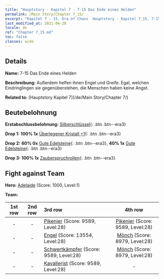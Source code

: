```yaml
---
title: "Hauptstory - Kapitel 7 - 7-15 Das Ende eines Helden"
permalink: /Main Story/Chapter 7_15/
excerpt: "Kapitel 7 - 15. Era of Chaos  Hauptstory - Kapitel 7_15. 7-15 Das Ende eines Helden"
last_modified_at: 2021-04-28
locale: de
ref: "Chapter 7_15.md"
toc: false
classes: wide
---
```


## Details

 **Name:** 7-15 Das Ende eines Helden

 **Beschreibung:** Außerdem helfen ihnen Engel und Greife. Egal, welchen Eindringlingen sie gegenüberstehen, die Menschen haben keine Angst.

 **Related to:** [Hauptstory Kapitel 7](/de/Main Story/Chapter 7/)

## Beutebelohnung

 **Erstabschlussbelohnung:** [Silberschlüssel](/ItemsDE/con_693/){: .btn .btn--era3}

 **Drop 1:** **100% 1x** [Überlegener Kristall +1](/ItemsDE/mat_24/){: .btn .btn--era3}

 **Drop 2:** **60% 0x** [Gute Edelsteine](/ItemsDE/mat_16/){: .btn .btn--era3}, **40% 1x** [Gute Edelsteine](/ItemsDE/mat_16/){: .btn .btn--era3}

 **Drop 3:** **100% 1x** [Zauberspruchrollen](/ItemsDE/con_694/){: .btn .btn--era3}


## Fight against Team
 **Hero:** [Adelaide](/de/heroes/Adelaide/) (Score: 1000, Level:1)

 **Team:**


  | 1st row | 2nd row | 3rd row | 4th row |
  |:----:|:----:|:----|:----:|
  | - | - | [Pikenier](/de/units/Pikeman/) (Score: 9589, Level:28)  | [Pikenier](/de/units/Pikeman/) (Score: 9589, Level:28)  |
  | - | - | [Engel](/de/units/Angel/) (Score: 13554, Level:28)  | [Mönch](/de/units/Monk/) (Score: 8979, Level:28)  |
  | - | - | [Schwertkämpfer](/de/units/Swordsman/) (Score: 9589, Level:28)  | [Mönch](/de/units/Monk/) (Score: 8979, Level:28)  |
  | - | - | [Kavallerist](/de/units/Cavalier/) (Score: 9589, Level:28)  | - |


